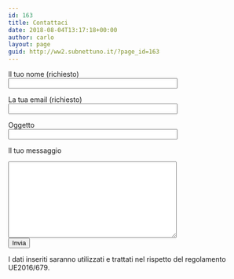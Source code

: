 ```yaml
---
id: 163
title: Contattaci
date: 2018-08-04T13:17:18+00:00
author: carlo
layout: page
guid: http://ww2.subnettuno.it/?page_id=163
---
```


<form action="https://formspree.io/{{ site.contactus_email }}" method="POST" >

<label> Il tuo nome (richiesto)<br>
<input type="text" name="your-name" value="" size="40" class="wpcf7-form-control wpcf7-text wpcf7-validates-as-required" aria-required="true" aria-invalid="false" />
</label>

<label> La tua email (richiesto)<br>
<input type="email" name="your-email" value="" size="40" class="wpcf7-form-control wpcf7-text wpcf7-email wpcf7-validates-as-required wpcf7-validates-as-email" aria-required="true" aria-invalid="false"/>
</label>

<label> Oggetto<br>
<input type="text" name="your-subject" value="" size="40" class="wpcf7-form-control wpcf7-text" aria-invalid="false"/>
</label>

<label> Il tuo messaggio<br>
<textarea name="your-message" cols="40" rows="10" class="wpcf7-form-control wpcf7-textarea" aria-invalid="false"></textarea>
</label>

<div>
  <input type="submit" value="Invia" class="button button-primary">
<div>
<p>I dati inseriti saranno utilizzati e trattati nel rispetto del regolamento UE2016/679.</p>

</form>
